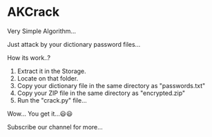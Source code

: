 # AKCrack

Very Simple Algorithm...

Just attack by your dictionary password files...

How its work..?

1. Extract it in the Storage.
2. Locate on that folder.
3. Copy your dictionary file in the same directory as "passwords.txt"
4. Copy your ZIP file in the same directory as "encrypted.zip"
5. Run the "crack.py" file...

Wow... You get it...😃😃

Subscribe our channel for more...
